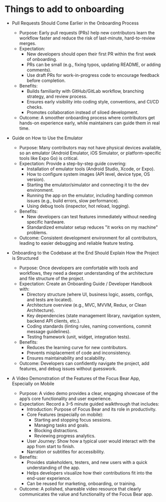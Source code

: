 # Things to add to onboarding

- Pull Requests Should Come Earlier in the Onboarding Process
  - Purpose: Early pull requests (PRs) help new contributors learn the workflow
    faster and reduce the risk of last-minute, hard-to-review merges.
  - Expectation:
    - New developers should open their first PR within the first week of
      onboarding.
    - PRs can be small (e.g., fixing typos, updating README, or adding
      comments).
    - Use draft PRs for work-in-progress code to encourage feedback before
      completion.
  - Benefits:
    - Builds familiarity with GitHub/GitLab workflow, branching strategy, and
      review process.
    - Ensures early visibility into coding style, conventions, and CI/CD checks.
    - Promotes collaboration instead of siloed development.
  - Outcome: A smoother onboarding process where contributors get hands-on
    experience early, while maintainers can guide them in real time.

- Guide on How to Use the Emulator
  - Purpose: Many contributors may not have physical devices available, so an
    emulator (Android Emulator, iOS Simulator, or platform-specific tools like
    Expo Go) is critical.
  - Expectation: Provide a step-by-step guide covering:
    - Installation of emulator tools (Android Studio, Xcode, or Expo).
    - How to configure system images (API level, device type, OS version).
    - Starting the emulator/simulator and connecting it to the dev environment.
    - Running the app on the emulator, including handling common issues (e.g.,
      build errors, slow performance).
    - Using debug tools (inspector, hot reload, logging).
  - Benefits:
    - New developers can test features immediately without needing specific
      hardware.
    - Standardized emulator setup reduces "it works on my machine" problems.
  - Outcome: Consistent development environment for all contributors, leading to
    easier debugging and reliable feature testing.

- Onboarding to the Codebase at the End Should Explain How the Project is
  Structured
  - Purpose: Once developers are comfortable with tools and workflows, they need
    a deeper understanding of the architecture and file structure of the
    project.
  - Expectation: Create an Onboarding Guide / Developer Handbook with:
    - Directory structure (where UI, business logic, assets, configs, and tests
      are located).
    - Architecture overview (e.g., MVC, MVVM, Redux, or Clean Architecture).
    - Key dependencies (state management library, navigation system, backend API
      clients, etc.).
    - Coding standards (linting rules, naming conventions, commit message
      guidelines).
    - Testing framework (unit, widget, integration tests).
  - Benefits:
    - Reduces the learning curve for new contributors.
    - Prevents misplacement of code and inconsistency.
    - Ensures maintainability and scalability.
  - Outcome: Developers can confidently navigate the project, add features, and
    debug issues without guesswork.

- A Video Demonstration of the Features of the Focus Bear App, Especially on
  Mobile
  - Purpose: A video demo provides a clear, engaging showcase of the app’s core
    functionality and user experience.
  - Expectation: Record a 3–5 minute guided walkthrough that includes:
    - Introduction: Purpose of Focus Bear and its role in productivity.
    - Core Features (especially on mobile):
      - Starting and stopping focus sessions.
      - Managing tasks and goals.
      - Blocking distractions.
      - Reviewing progress analytics.
    - User Journey: Show how a typical user would interact with the app from
      start to finish.
    - Narration or subtitles for accessibility.
  - Benefits:
    - Provides stakeholders, testers, and new users with a quick understanding
      of the app.
    - Helps developers visualize how their contributions fit into the end-user
      experience.
    - Can be reused for marketing, onboarding, or training.
  - Outcome: A polished, shareable video resource that clearly communicates the
    value and functionality of the Focus Bear app.
